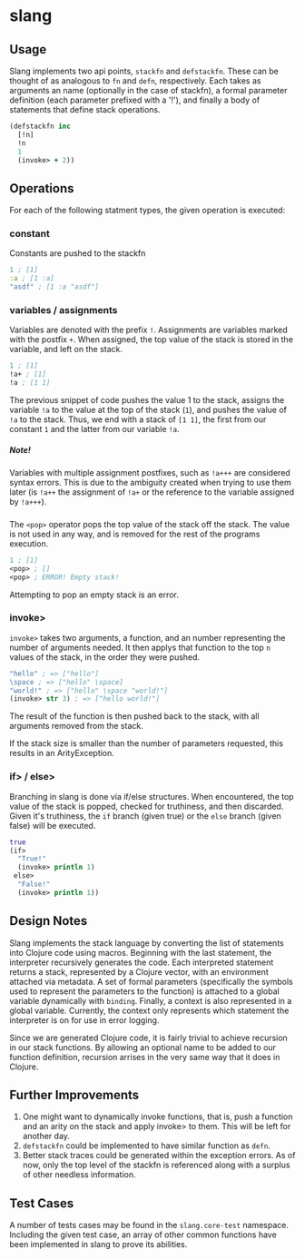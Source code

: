 # slang

## Usage

Slang implements two api points, `stackfn` and `defstackfn`. These can be thought of as analogous to `fn` and `defn`, respectively. Each takes as arguments an name (optionally in the case of stackfn), a formal parameter definition (each parameter prefixed with a '!'), and finally a body of statements that define stack operations.

```clojure
(defstackfn inc
  [!n]
  !n
  1
  (invoke> + 2))
```

## Operations

For each of the following statment types, the given operation is executed:


### constant

Constants are pushed to the stackfn

```Clojure
1 ; [1]
:a ; [1 :a]
"asdf" ; [1 :a "asdf"]
```

### variables / assignments

Variables are denoted with the prefix `!`. Assignments are variables marked with the postfix `+`. When assigned, the top value of the stack is stored in the variable, and left on the stack.
```clojure
1 ; [1]
!a+ ; [1]
!a ; [1 1]
```
The previous snippet of code pushes the value 1 to the stack, assigns the variable `!a` to the value at the top of the stack (`1`), and pushes the value of `!a` to the stack. Thus, we end with a stack of `[1 1]`, the first from our constant `1` and the latter from our variable `!a`.

##### Note!
Variables with multiple assignment postfixes, such as `!a+++` are considered syntax errors. This is due to the ambiguity created when trying to use them later (is `!a++` the assignment of `!a+` or the reference to the variable assigned by `!a+++`).

### <pop>

The `<pop>` operator pops the top value of the stack off the stack. The value is not used in any way, and is removed for the rest of the programs execution.

```clojure
1 ; [1]
<pop> ; []
<pop> ; ERROR! Empty stack!
```

Attempting to pop an empty stack is an error.

### invoke>

`invoke>` takes two arguments, a function, and an number representing the number of arguments needed. It then applys that function to the top `n` values of the stack, in the order they were pushed.

```clojure
"hello" ; => ["hello"]
\space ; => ["hello" \space]
"world!" ; => ["hello" \space "world!"]
(invoke> str 3) ; => ["hello world!"]
```

The result of the function is then pushed back to the stack, with all arguments removed from the stack.

If the stack size is smaller than the number of parameters requested, this results in an ArityException.

### if> / else>

Branching in slang is done via if/else structures. When encountered, the top value of the stack is popped, checked for truthiness, and then discarded. Given it's truthiness, the `if` branch (given true) or the `else` branch (given false) will be executed.

```clojure
true
(if>
  "True!"
  (invoke> println 1)
 else>
  "False!"
  (invoke> println 1))
```

## Design Notes

Slang implements the stack language by converting the list of statements into Clojure code using macros. Beginning with the last statement, the interpreter recursively generates the code. Each interpreted statement returns a stack, represented by a Clojure vector, with an environment attached via metadata. A set of formal parameters (specifically the symbols used to represent the parameters to the function) is attached to a global variable dynamically with `binding`. Finally, a context is also represented in a global variable. Currently, the context only represents which statement the interpreter is on for use in error logging.

Since we are generated Clojure code, it is fairly trivial to achieve recursion in our stack functions. By allowing an optional name to be added to our function definition, recursion arrises in the very same way that it does in Clojure.

## Further Improvements

1. One might want to dynamically invoke functions, that is, push a function and an arity on the stack and apply invoke> to them. This will be left for another day.
2. `defstackfn` could be implemented to have similar function as `defn`.
3. Better stack traces could be generated within the exception errors. As of now, only the top level of the stackfn is referenced along with a surplus of other needless information.

## Test Cases

A number of tests cases may be found in the `slang.core-test` namespace. Including the given test case, an array of other common functions have been implemented in slang to prove its abilities.
